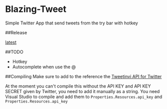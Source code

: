 Blazing-Tweet
=============

Simple Twitter App that send tweets from the try bar with hotkey

##Release

[latest](https://github.com/blackdev1l/Blazing-Tweet/releases)

##TODO

* Hotkey
* Autocomplete when use the @


##Compiling
Make sure to add to the reference the [Tweetinvi API for Twitter](https://tweetinvi.codeplex.com)

At the moment you can't compile this without the API KEY and API KEY SECRET given by Twitter, you need to add it manually as a string. You need Visual Studio to compile and add them to `Properties.Resources.api_key` and `Properties.Resources.api_key`

